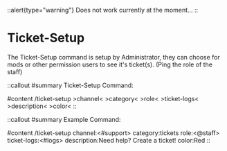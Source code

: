 ::alert{type="warning"}
Does not work currently at the moment...
::

# Ticket-Setup

The Ticket-Setup command is setup by Administrator, they can choose for mods or other permission users to see it's ticket(s). (Ping the role of the staff)

::callout
#summary
Ticket-Setup Command:

#content
/ticket-setup >channel< >category< >role< >ticket-logs< >description< >color<
::

::callout
#summary
Example Command:

#content
/ticket-setup channel:<#support> category:tickets role:<@staff> ticket-logs:<#logs> description:Need help? Create a ticket! color:Red
::